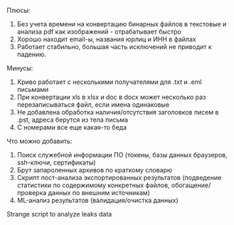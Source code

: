 Плюсы:
1) Без учета времени на конвертацию бинарных файлов в текстовые и анализа pdf как изображений - отрабатывает быстро
2) Хорошо находит email-ы, названия юрлиц и ИНН в файлах
3) Работает стабильно, большая часть исключений не приводит к падению.

Минусы:
1) Криво работает с несколькими получателями для .txt и .eml письмами
2) При конвертации xls в xlsx и doc в docx может несколько раз перезаписываться файл, если имена одинаковые
3) Не добавлена обработка наличия/отсутствия заголовков писем в .pst, адреса берутся из тела письма
4) С номерами все еще какая-то беда

Что можно добавить:
1) Поиск служебной информации ПО (токены, базы данных браузеров, ssh-ключи, сертификаты)
2) Брут запароленных архивов по краткому словарю
3) Скрипт пост-анализа экспортированных результатов (подведение статистики по содержимому конкретных файлов, обогащение/проверка данных по внешним источникам)
4) ML-анализ  результатов (валидация/очистка данных)

Strange script to analyze leaks data

